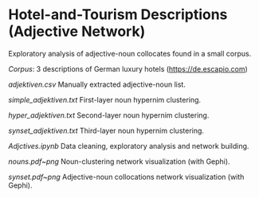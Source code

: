 # Hotel-and-Tourism Descriptions (Adjective Network)

Exploratory analysis of adjective-noun collocates found in a small corpus.

*Corpus*: 3 descriptions of German luxury hotels (https://de.escapio.com)

*adjektiven.csv* Manually extracted adjective-noun list.

*simple_adjektiven.txt*
First-layer noun hypernim clustering.

*hyper_adjektiven.txt*
Second-layer noun hypernim clustering.

*synset_adjektiven.txt*
Third-layer noun hypernim clustering.

*Adjctives.ipynb*
Data cleaning, exploratory analysis and network building.

*nouns.pdf~png*
Noun-clustering network visualization (with Gephi).

*synset.pdf~png*
Adjective-noun collocations network visualization (with Gephi).

